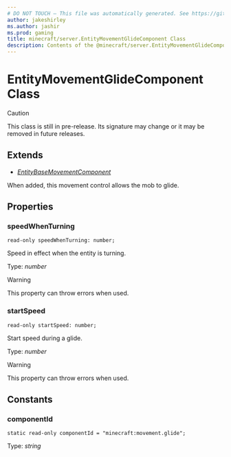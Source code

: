 ```yaml
---
# DO NOT TOUCH — This file was automatically generated. See https://github.com/mojang/minecraftapidocsgenerator to modify descriptions, examples, etc.
author: jakeshirley
ms.author: jashir
ms.prod: gaming
title: minecraft/server.EntityMovementGlideComponent Class
description: Contents of the @minecraft/server.EntityMovementGlideComponent class.
---
```

# EntityMovementGlideComponent Class

> [!CAUTION]
> This class is still in pre-release.  Its signature may change or it may be removed in future releases.

## Extends
- [*EntityBaseMovementComponent*](EntityBaseMovementComponent.md)

When added, this movement control allows the mob to glide.

## Properties

### **speedWhenTurning**
`read-only speedWhenTurning: number;`

Speed in effect when the entity is turning.

Type: *number*
    
> [!WARNING]
> This property can throw errors when used.

### **startSpeed**
`read-only startSpeed: number;`

Start speed during a glide.

Type: *number*
    
> [!WARNING]
> This property can throw errors when used.

## Constants

### **componentId**
`static read-only componentId = "minecraft:movement.glide";`

Type: *string*
